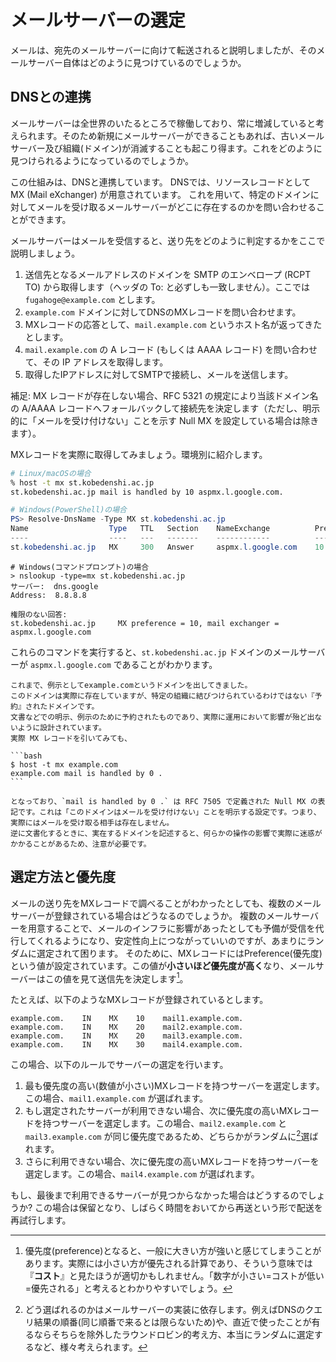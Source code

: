 # メールサーバーの選定

メールは、宛先のメールサーバーに向けて転送されると説明しましたが、そのメールサーバー自体はどのように見つけているのでしょうか。

## DNSとの連携

メールサーバーは全世界のいたるところで稼働しており、常に増減していると考えられます。そのため新規にメールサーバーができることもあれば、古いメールサーバー及び組織(ドメイン)が消滅することも起こり得ます。これをどのように見つけられるようになっているのでしょうか。

この仕組みは、DNSと連携しています。
DNSでは、リソースレコードとして MX (Mail eXchanger) が用意されています。
これを用いて、特定のドメインに対してメールを受け取るメールサーバーがどこに存在するのかを問い合わせることができます。

メールサーバーはメールを受信すると、送り先をどのように判定するかをここで説明しましょう。

1. 送信先となるメールアドレスのドメインを SMTP のエンベロープ (RCPT TO) から取得します（ヘッダの To: と必ずしも一致しません）。ここでは `fugahoge@example.com` とします。
2. `example.com` ドメインに対してDNSのMXレコードを問い合わせます。
3. MXレコードの応答として、`mail.example.com` というホスト名が返ってきたとします。
4. `mail.example.com` の A レコード (もしくは AAAA レコード) を問い合わせて、その IP アドレスを取得します。
5. 取得したIPアドレスに対してSMTPで接続し、メールを送信します。

補足: MX レコードが存在しない場合、RFC 5321 の規定により当該ドメイン名の A/AAAA レコードへフォールバックして接続先を決定します（ただし、明示的に「メールを受け付けない」ことを示す Null MX を設定している場合は除きます）。

MXレコードを実際に取得してみましょう。環境別に紹介します。

```bash
# Linux/macOSの場合
% host -t mx st.kobedenshi.ac.jp
st.kobedenshi.ac.jp mail is handled by 10 aspmx.l.google.com.
```

```powershell
# Windows(PowerShell)の場合
PS> Resolve-DnsName -Type MX st.kobedenshi.ac.jp
Name                  Type   TTL   Section    NameExchange          Preference
----                  ----   ---   -------    ------------          ----------
st.kobedenshi.ac.jp   MX     300   Answer     aspmx.l.google.com    10
```

```console
# Windows(コマンドプロンプト)の場合
> nslookup -type=mx st.kobedenshi.ac.jp
サーバー:  dns.google
Address:  8.8.8.8

権限のない回答:
st.kobedenshi.ac.jp     MX preference = 10, mail exchanger = aspmx.l.google.com
```

これらのコマンドを実行すると、`st.kobedenshi.ac.jp` ドメインのメールサーバーが `aspmx.l.google.com` であることがわかります。

````{note}
これまで、例示としてexample.comというドメインを出してきました。
このドメインは実際に存在していますが、特定の組織に結びつけられているわけではない『予約』されたドメインです。
文書などでの明示、例示のために予約されたものであり、実際に運用において影響が殆ど出ないように設計されています。
実際 MX レコードを引いてみても、

```bash
$ host -t mx example.com
example.com mail is handled by 0 .
```

となっており、`mail is handled by 0 .` は RFC 7505 で定義された Null MX の表記です。これは「このドメインはメールを受け付けない」ことを明示する設定です。つまり、実際にはメールを受け取る相手は存在しません。
逆に文書化するときに、実在するドメインを記述すると、何らかの操作の影響で実際に迷惑がかかることがあるため、注意が必要です。

````

## 選定方法と優先度

メールの送り先をMXレコードで調べることがわかったとしても、複数のメールサーバーが登録されている場合はどうなるのでしょうか。
複数のメールサーバーを用意することで、メールのインフラに影響があったとしても予備が受信を代行してくれるようになり、安定性向上につながっていいのですが、あまりにランダムに選定されて困ります。
そのために、MXレコードにはPreference(優先度)という値が設定されています。この値が**小さいほど優先度が高く**なり、メールサーバーはこの値を見て送信先を決定します[^cost]。

[^cost]: 優先度(preference)となると、一般に大きい方が強いと感じてしまうことがあります。実際には小さい方が優先される計算であり、そういう意味では『**コスト**』と見たほうが適切かもしれません。「数字が小さい=コストが低い=優先される」と考えるとわかりやすいでしょう。

たとえば、以下のようなMXレコードが登録されているとします。

```text
example.com.    IN    MX    10    mail1.example.com.
example.com.    IN    MX    20    mail2.example.com.
example.com.    IN    MX    20    mail3.example.com.
example.com.    IN    MX    30    mail4.example.com.
```

この場合、以下のルールでサーバーの選定を行います。

1. 最も優先度の高い(数値が小さい)MXレコードを持つサーバーを選定します。この場合、`mail1.example.com` が選ばれます。
2. もし選定されたサーバーが利用できない場合、次に優先度の高いMXレコードを持つサーバーを選定します。この場合、`mail2.example.com` と `mail3.example.com` が同じ優先度であるため、どちらかがランダムに[^rand]選ばれます。
3. さらに利用できない場合、次に優先度の高いMXレコードを持つサーバーを選定します。この場合、`mail4.example.com` が選ばれます。

[^rand]: どう選ばれるのかはメールサーバーの実装に依存します。例えばDNSのクエリ結果の順番(同じ順番で来るとは限らないため)や、直近で使ったことが有るならそちらを除外したラウンドロビン的考え方、本当にランダムに選定するなど、様々考えられます。

もし、最後まで利用できるサーバーが見つからなかった場合はどうするのでしょうか?
この場合は保留となり、しばらく時間をおいてから再送という形で配送を再試行します。
